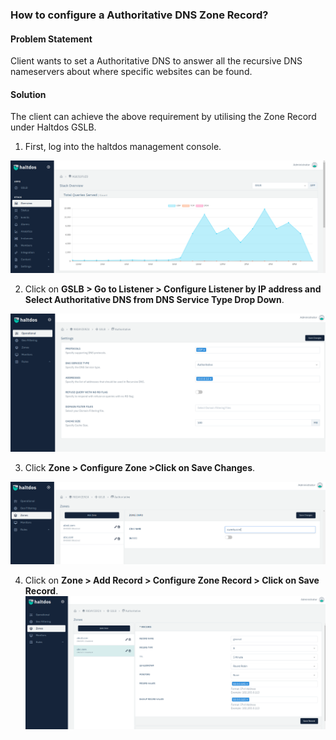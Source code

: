### **How to configure a Authoritative DNS Zone Record**?

#### **Problem Statement**

Client wants to set a Authoritative DNS to answer all the recursive DNS nameservers about where specific websites can be found. 

#### **Solution**

The client can achieve the above requirement by utilising the Zone Record under Haltdos GSLB.

1. First, log into the haltdos management console.

![](/img/gslb/kb/gslb6.1.png)

2. Click on **GSLB > Go to Listener > Configure Listener by IP address and Select Authoritative DNS from DNS Service Type Drop Down**.

![](/img/gslb/kb/gslb6.2.png)

3. Click **Zone > Configure Zone >Click on Save Changes**.

![](/img/gslb/kb/gslb6.3.png)

4. Click on **Zone > Add Record > Configure Zone Record > Click on Save Record**.
​
​![](/img/gslb/kb/gslb6.4.png)
